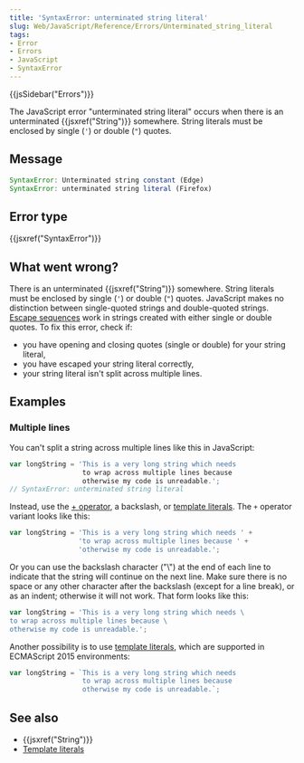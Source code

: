 ```yaml
---
title: 'SyntaxError: unterminated string literal'
slug: Web/JavaScript/Reference/Errors/Unterminated_string_literal
tags:
- Error
- Errors
- JavaScript
- SyntaxError
---
```

{{jsSidebar("Errors")}}

The JavaScript error "unterminated string literal" occurs when there is an
unterminated {{jsxref("String")}} somewhere. String literals must be
enclosed by single (`'`) or double (`"`) quotes.

## Message

```js
SyntaxError: Unterminated string constant (Edge)
SyntaxError: unterminated string literal (Firefox)
```

## Error type

{{jsxref("SyntaxError")}}

## What went wrong?

There is an unterminated {{jsxref("String")}} somewhere. String literals
must be enclosed by single (`'`) or double (`"`) quotes. JavaScript makes no
distinction between single-quoted strings and double-quoted strings.
[Escape sequences](/en-US/docs/Web/JavaScript/Reference/Global_Objects/String#Escape_notation)
work in strings created with either single or double quotes. To fix this error,
check if:

*   you have opening and closing quotes (single or double) for your string
    literal,
*   you have escaped your string literal correctly,
*   your string literal isn't split across multiple lines.

## Examples

### Multiple lines

You can't split a string across multiple lines like this in JavaScript:

```js example-bad
var longString = 'This is a very long string which needs
                  to wrap across multiple lines because
                  otherwise my code is unreadable.';
// SyntaxError: unterminated string literal
```

Instead, use the
[+ operator](/en-US/docs/Web/JavaScript/Reference/Operators/Arithmetic_Operators#Addition),
a backslash, or
[template literals](/en-US/docs/Web/JavaScript/Reference/Template_literals). The
`+` operator variant looks like this:

```js example-good
var longString = 'This is a very long string which needs ' +
                 'to wrap across multiple lines because ' +
                 'otherwise my code is unreadable.';
```

Or you can use the backslash character ("\\") at the end of each line to
indicate that the string will continue on the next line. Make sure there is no
space or any other character after the backslash (except for a line break), or
as an indent; otherwise it will not work. That form looks like this:

```js example-good
var longString = 'This is a very long string which needs \
to wrap across multiple lines because \
otherwise my code is unreadable.';
```

Another possibility is to use
[template literals](/en-US/docs/Web/JavaScript/Reference/Template_literals),
which are supported in ECMAScript 2015 environments:

```js example-good
var longString = `This is a very long string which needs
                  to wrap across multiple lines because
                  otherwise my code is unreadable.`;
```

## See also

*   {{jsxref("String")}}
*   [Template literals](/en-US/docs/Web/JavaScript/Reference/Template_literals)
